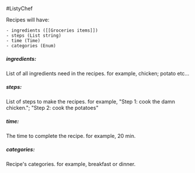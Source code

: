 #ListyChef

Recipes will have:

	- ingredients ([[Groceries items]])
	- steps (List string)
	- time (Time)
	- categories (Enum)

##### ingredients:
List of all ingredients need in the recipes. for example, chicken; potato etc...
##### steps:
List of steps to make the recipes. for example,
"Step 1: cook the damn chicken."; "Step 2: cook the potatoes"
##### time:
The time to complete the recipe. for example, 20 min.
##### categories:
Recipe's categories. for example, breakfast or dinner.